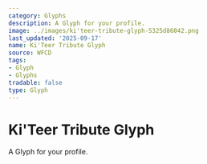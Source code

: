 ```yaml
---
category: Glyphs
description: A Glyph for your profile.
image: ../images/ki'teer-tribute-glyph-5325d86042.png
last_updated: '2025-09-17'
name: Ki'Teer Tribute Glyph
source: WFCD
tags:
- Glyph
- Glyphs
tradable: false
type: Glyph
---
```


# Ki'Teer Tribute Glyph

A Glyph for your profile.

